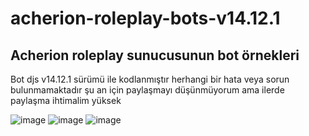 # acherion-roleplay-bots-v14.12.1

## Acherion roleplay sunucusunun bot örnekleri

Bot djs v14.12.1 sürümü ile kodlanmıştır herhangi bir hata veya sorun bulunmamaktadır şu an için paylaşmayı düşünmüyorum ama ilerde paylaşma ihtimalim yüksek

![image](https://github.com/TitanLion72/acherion-roleplay-bots-v14.12.1/assets/110048828/c119705c-d309-4e40-aa48-fa87a754a9fa)
![image](https://github.com/TitanLion72/acherion-roleplay-bots-v14.12.1/assets/110048828/8f8b929e-a84d-4426-804e-ac624c195cad)
![image](https://github.com/TitanLion72/acherion-roleplay-bots-v14.12.1/assets/110048828/3d594c80-e96d-4bb0-91f6-0b1a919df1f7)
